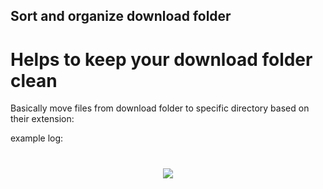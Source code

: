 ## Sort and organize download folder

# Helps to keep your download folder clean

Basically move files from download folder to specific directory based on their extension:

example log: 
<h1 align="center">
  <img src="https://i.imgur.com/LCBhipV.png">
</h1>